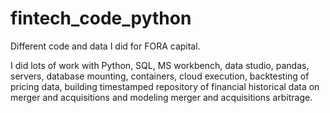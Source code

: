 # fintech_code_python
Different code and data I did for FORA capital.

I did lots of work with Python, SQL, MS workbench, data studio, pandas, servers, database mounting, containers, cloud execution, backtesting of pricing data, building timestamped repository of financial historical data on merger and acquisitions and modeling merger and acquisitions arbitrage.
